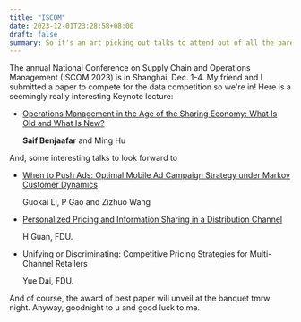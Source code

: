 ```yaml
---
title: "ISCOM"
date: 2023-12-01T23:28:58+08:00
draft: false
summary: So it's an art picking out talks to attend out of all the parellel tracks - after all, why can't the organizer just pick out a smaller amount of paper and make everyone's life easier?
---
```


The annual National Conference on Supply Chain and Operations Management (ISCOM 2023) is in Shanghai, Dec. 1-4. My friend and I submitted a paper to compete for the data competition so we're in! Here is a seemingly really interesting Keynote lecture:

- [Operations Management in the Age of the Sharing Economy: What Is Old and What Is New?](https://pubsonline.informs.org/doi/abs/10.1287/msom.2019.0803)

    **Saif Benjaafar** and Ming Hu

And, some interesting talks to look forward to

- [When to Push Ads: Optimal Mobile Ad Campaign Strategy under Markov Customer Dynamics](https://papers.ssrn.com/sol3/papers.cfm?abstract_id=4477931)

    Guokai Li, P Gao and Zizhuo Wang

- [Personalized Pricing and Information Sharing in a Distribution Channel](https://papers.ssrn.com/sol3/papers.cfm?abstract_id=4451792)

    H Guan, FDU.

- Unifying or Discriminating: Competitive Pricing Strategies for Multi-Channel Retailers

    Yue Dai, FDU.

And of course, the award of best paper will unveil at the banquet tmrw night. Anyway, goodnight to u and good luck to me.
